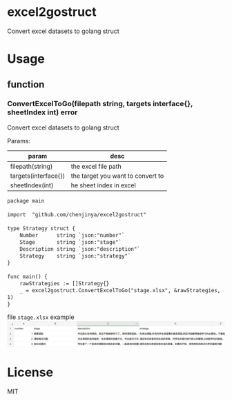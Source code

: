 # excel2gostruct

Convert excel datasets to golang struct 


# Usage

## function

### ConvertExcelToGo(filepath string, targets interface{}, sheetIndex int) error

Convert excel datasets to golang struct

Params:

| param                | desc                              |
|----------------------|-----------------------------------|
| filepath(string)     | the excel file path               
| targets(interface{}) | the target you want to convert to 
| sheetIndex(int)      | he sheet index in excel           


```golang
package main

import 	"github.com/chenjinya/excel2gostruct"

type Strategy struct {
	Number      string `json:"number"`
	Stage       string `json:"stage"`
	Description string `json:"description"`
	Strategy    string `json:"strategy"`
}

func main() {
    rawStrategies := []Strategy{}
    _ = excel2gostruct.ConvertExcelToGo("stage.xlsx", &rawStrategies, 1)
}

```

file `stage.xlsx` example
![stage.xlsx](https://github.com/chenjinya/excel2gostruct/blob/main/stage_xlsx.png)

# License

MIT